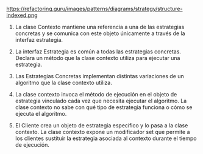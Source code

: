 https://refactoring.guru/images/patterns/diagrams/strategy/structure-indexed.png

1) La clase Contexto mantiene una referencia a una de las estrategias concretas y se comunica con este objeto únicamente a través de la interfaz estrategia.

2) La interfaz Estrategia es común a todas las estrategias concretas. Declara un método que la clase contexto utiliza para ejecutar una estrategia.

3) Las Estrategias Concretas implementan distintas variaciones de un algoritmo que la clase contexto utiliza.

4) La clase contexto invoca el método de ejecución en el objeto de estrategia vinculado cada vez que necesita ejecutar el algoritmo. La clase contexto no sabe con qué tipo de estrategia funciona o cómo se ejecuta el algoritmo.

5) El Cliente crea un objeto de estrategia específico y lo pasa a la clase contexto. La clase contexto expone un modificador set que permite a los clientes sustituir la estrategia asociada al contexto durante el tiempo de ejecución.
